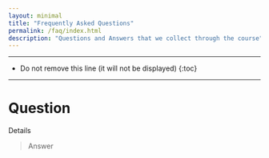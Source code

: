 ```yaml
---
layout: minimal
title: "Frequently Asked Questions"
permalink: /faq/index.html
description: "Questions and Answers that we collect through the course"
---
```


---

* Do not remove this line (it will not be displayed)
{:toc}

---

# Question

Details

>Answer